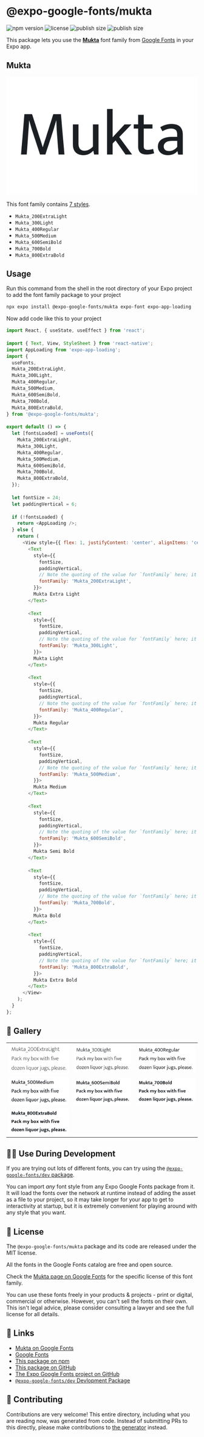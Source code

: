 # @expo-google-fonts/mukta

![npm version](https://flat.badgen.net/npm/v/@expo-google-fonts/mukta)
![license](https://flat.badgen.net/github/license/expo/google-fonts)
![publish size](https://flat.badgen.net/packagephobia/install/@expo-google-fonts/mukta)
![publish size](https://flat.badgen.net/packagephobia/publish/@expo-google-fonts/mukta)

This package lets you use the [**Mukta**](https://fonts.google.com/specimen/Mukta) font family from [Google Fonts](https://fonts.google.com/) in your Expo app.

## Mukta

![Mukta](./font-family.png)

This font family contains [7 styles](#-gallery).

- `Mukta_200ExtraLight`
- `Mukta_300Light`
- `Mukta_400Regular`
- `Mukta_500Medium`
- `Mukta_600SemiBold`
- `Mukta_700Bold`
- `Mukta_800ExtraBold`

## Usage

Run this command from the shell in the root directory of your Expo project to add the font family package to your project
```sh
npx expo install @expo-google-fonts/mukta expo-font expo-app-loading
```

Now add code like this to your project
```js
import React, { useState, useEffect } from 'react';

import { Text, View, StyleSheet } from 'react-native';
import AppLoading from 'expo-app-loading';
import {
  useFonts,
  Mukta_200ExtraLight,
  Mukta_300Light,
  Mukta_400Regular,
  Mukta_500Medium,
  Mukta_600SemiBold,
  Mukta_700Bold,
  Mukta_800ExtraBold,
} from '@expo-google-fonts/mukta';

export default () => {
  let [fontsLoaded] = useFonts({
    Mukta_200ExtraLight,
    Mukta_300Light,
    Mukta_400Regular,
    Mukta_500Medium,
    Mukta_600SemiBold,
    Mukta_700Bold,
    Mukta_800ExtraBold,
  });

  let fontSize = 24;
  let paddingVertical = 6;

  if (!fontsLoaded) {
    return <AppLoading />;
  } else {
    return (
      <View style={{ flex: 1, justifyContent: 'center', alignItems: 'center' }}>
        <Text
          style={{
            fontSize,
            paddingVertical,
            // Note the quoting of the value for `fontFamily` here; it expects a string!
            fontFamily: 'Mukta_200ExtraLight',
          }}>
          Mukta Extra Light
        </Text>

        <Text
          style={{
            fontSize,
            paddingVertical,
            // Note the quoting of the value for `fontFamily` here; it expects a string!
            fontFamily: 'Mukta_300Light',
          }}>
          Mukta Light
        </Text>

        <Text
          style={{
            fontSize,
            paddingVertical,
            // Note the quoting of the value for `fontFamily` here; it expects a string!
            fontFamily: 'Mukta_400Regular',
          }}>
          Mukta Regular
        </Text>

        <Text
          style={{
            fontSize,
            paddingVertical,
            // Note the quoting of the value for `fontFamily` here; it expects a string!
            fontFamily: 'Mukta_500Medium',
          }}>
          Mukta Medium
        </Text>

        <Text
          style={{
            fontSize,
            paddingVertical,
            // Note the quoting of the value for `fontFamily` here; it expects a string!
            fontFamily: 'Mukta_600SemiBold',
          }}>
          Mukta Semi Bold
        </Text>

        <Text
          style={{
            fontSize,
            paddingVertical,
            // Note the quoting of the value for `fontFamily` here; it expects a string!
            fontFamily: 'Mukta_700Bold',
          }}>
          Mukta Bold
        </Text>

        <Text
          style={{
            fontSize,
            paddingVertical,
            // Note the quoting of the value for `fontFamily` here; it expects a string!
            fontFamily: 'Mukta_800ExtraBold',
          }}>
          Mukta Extra Bold
        </Text>
      </View>
    );
  }
};

```

## 🔡 Gallery


||||
|-|-|-|
|![Mukta_200ExtraLight](./Mukta_200ExtraLight.ttf.png)|![Mukta_300Light](./Mukta_300Light.ttf.png)|![Mukta_400Regular](./Mukta_400Regular.ttf.png)||
|![Mukta_500Medium](./Mukta_500Medium.ttf.png)|![Mukta_600SemiBold](./Mukta_600SemiBold.ttf.png)|![Mukta_700Bold](./Mukta_700Bold.ttf.png)||
|![Mukta_800ExtraBold](./Mukta_800ExtraBold.ttf.png)||||


## 👩‍💻 Use During Development

If you are trying out lots of different fonts, you can try using the [`@expo-google-fonts/dev` package](https://github.com/expo/google-fonts/tree/master/font-packages/dev#readme).

You can import *any* font style from any Expo Google Fonts package from it. It will load the fonts
over the network at runtime instead of adding the asset as a file to your project, so it may take longer
for your app to get to interactivity at startup, but it is extremely convenient
for playing around with any style that you want.

## 📖 License

The `@expo-google-fonts/mukta` package and its code are released under the MIT license.

All the fonts in the Google Fonts catalog are free and open source.

Check the [Mukta page on Google Fonts](https://fonts.google.com/specimen/Mukta) for the specific license of this font family.

You can use these fonts freely in your products & projects - print or digital, commercial or otherwise. However, you can't sell the fonts on their own. This isn't legal advice, please consider consulting a lawyer and see the full license for all details.

## 🔗 Links

- [Mukta on Google Fonts](https://fonts.google.com/specimen/Mukta)
- [Google Fonts](https://fonts.google.com/)
- [This package on npm](https://www.npmjs.com/package/@expo-google-fonts/mukta)
- [This package on GitHub](https://github.com/expo/google-fonts/tree/master/font-packages/mukta)
- [The Expo Google Fonts project on GitHub](https://github.com/expo/google-fonts)
- [`@expo-google-fonts/dev` Devlopment Package](https://github.com/expo/google-fonts/tree/master/font-packages/dev)

## 🤝 Contributing

Contributions are very welcome! This entire directory, including what you are reading now, was generated from code. Instead of submitting PRs to this directly, please make contributions to [the generator](https://github.com/expo/google-fonts/tree/master/packages/generator) instead.
